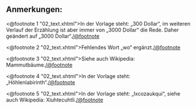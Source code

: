 Anmerkungen:
------------

<@footnote 1 "02_text.xhtml">In der Vorlage steht: „300 Dollar“, im weiteren
Verlauf der Erzählung ist aber immer von „3000 Dollar“ die Rede. Daher geändert
auf „3000 Dollar“.</@footnote>

<@footnote 2 "02_text.xhtml">Fehlendes Wort „wo“ ergänzt.</@footnote>

<@footnote 3 "02_text.xhtml">Siehe auch Wikipedia: Mammutbäume.</@footnote>

<@footnote 4 "02_text.xhtml">In der Vorlage steht:
„Höhlenlabirinth“.</@footnote>

<@footnote 5 "02_text.xhtml">In der Vorlage steht: „Ixcozaukqui“, siehe auch
Wikipedia: Xiuhtecuhtli.</@footnote>

